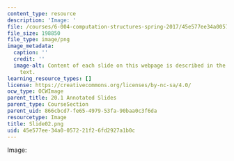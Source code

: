 ```yaml
---
content_type: resource
description: 'Image: '
file: /courses/6-004-computation-structures-spring-2017/45e577ee34a0057221f26fd2927a1b0c_Slide02.png
file_size: 198850
file_type: image/png
image_metadata:
  caption: ''
  credit: ''
  image-alt: Content of each slide on this webpage is described in the surrounding
    text.
learning_resource_types: []
license: https://creativecommons.org/licenses/by-nc-sa/4.0/
ocw_type: OCWImage
parent_title: 20.1 Annotated Slides
parent_type: CourseSection
parent_uid: 866cbcd7-fe65-4979-53fa-90baa0c3f6da
resourcetype: Image
title: Slide02.png
uid: 45e577ee-34a0-0572-21f2-6fd2927a1b0c
---
```

Image: 